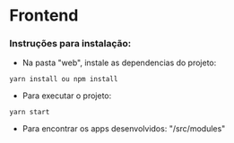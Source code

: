 # Frontend

### Instruções para instalação:  

* Na pasta "web", instale as dependencias do projeto:
```
yarn install ou npm install
```

* Para executar o projeto:
```
yarn start
```

* Para encontrar os apps desenvolvidos: "/src/modules"